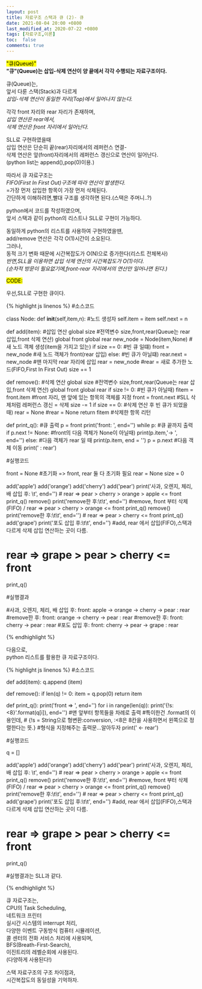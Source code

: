 ```yaml
---
layout: post
title: 자료구조 스택과 큐 (2)- 큐
date: 2021-08-04 20:00 +0800
last_modified_at: 2020-07-22 +0800
tags: [자료구조,이론]
toc:  false
comments: true
---
```

<mark>"큐(Queue)"</mark> <br>
<strong> "큐"(Queue)는 삽입-삭제 연산이 양 끝에서 각각 수행되는 자료구조이다. </strong>

큐(Queue)는,<br>
앞서 다룬 스택(Stack)과 다르게<br>
<em>삽입-삭제 연산이 동일한 자리(Top)에서 일어나지 않는다.</em><br>

각각 front 자리와 rear 자리가 존재하며,<br>
<em>삽입 연산은 rear에서,</em><br>
<em>삭제 연산은 front 자리에서 일어난다.</em><br>

SLL로 구현하였을때<br>
삽입 연산은 단순히 끝(rear)자리에서의 레퍼런스 연결-<br>
삭제 연산은 앞(front)자리에서의 레퍼런스 갱신으로 연산이 일어난다.<br>
(python list는 append(),pop(0)이용.)<br>

따라서 큐 자료구조는<br> 
<em>FIFO(First In First Out)구조에 따라 연산이 발생한다.</em><br>
=가장 먼저 삽입한 항목이 가장 먼저 삭제된다.<br>
간단하게 이해하려면,빨대 구조를 생각하면 된다.(스택은 주머니..?)<br>

python에서 코드를 작성하였으며,<br>
앞서 스택과 같이 python의 리스트나 SLL로 구현이 가능하다.<br>

동일하게 python의 리스트를 사용하여 구현하였을땐,<br>
add/remove 연산은 각각 O(1)시간이 소요된다.<br>
그러나,<br>
동적 크기 변화 때문에 시간복잡도가 O(N)으로 증가한다(리스트 전체복사)<br>
<em>반면,SLL을 이용하면 삽입 삭제 연산의 시간복잡도가 O(1)이다.<br>
(순차적 방문이 필요없기에,front-rear 자리에서의 연산만 일어나면 된다.)</em><br>

<mark>CODE:</mark><br>

우선,SLL로 구현한 큐이다.<br>

{% highlight js linenos %}
#소스코드

class Node:
    def __init__(self,item,n): #노드 생성자
        self.item = item
        self.next = n

def add(item): #삽입 연산
    global size #전역변수 size,front,rear(Queue는 rear 삽입,front 삭제 연산)
    global front 
    global rear 
    new_node = Node(item,None) #새 노드 객체 생성(item을 가지고 있는)
    if size == 0: #빈 큐 일떄)
        front = new_node #새 노드 객체가 front(rear 삽입)
    else: #빈 큐가 아닐떄)
        rear.next = new_node #맨 마지막 rear 자리에 삽입
    rear = new_node #rear = 새로 추가한 노드(FIFO,First In First Out)
    size += 1

def remove(): #삭제 연산
    global size #전역변수 size,front,rear(Queue는 rear 삽입,front 삭제 연산)
    global front
    global rear
    if size != 0: #빈 큐가 아닐때)
        fitem = front.item #front 자리, 맨 앞에 있는 항목의 객체를 지정
        front = front.next #SLL 삭제처럼 레퍼런스 갱신 = 삭제
        size -= 1
        if size == 0: #삭제 연산 후 빈 큐가 되었을 때)
            rear = None #rear = None
        return fitem #삭제한 항목 리턴

def print_q(): #큐 출력
    p = front 
    print('front: ', end='')
    while p: #큐 끝까지 출력
        if p.next != None: #front의 다음 객체가 None이 아닐때)
            print(p.item,'->  ', end='')
        else: #다음 객체가 rear 일 때
            print(p.item, end = '')
        p = p.next #다음 객체 이동
    print(' : rear')

#실행코드

front = None #초기화 => front, rear 둘 다 초기화 필요
rear = None 
size = 0

add('apple')
add('orange')
add('cherry')
add('pear')
print('사과, 오렌지, 체리, 배 삽입 후: \t', end='') # rear => pear > cherry > orange > apple <= front
print_q()
remove()
print('remove한 후:\t\t', end='') #remove, front 부터 삭제(FIFO) / rear => pear > cherry > orange <= front
print_q()
remove()
print('remove한 후:\t\t', end='') # rear => pear > cherry <= front
print_q()
add('grape')
print('포도 삽입 후:\t\t', end='') #add, rear 에서 삽입(FIFO),스택과 다르게 삭제 삽입 연산하는 곳이 다름.
# rear => grape > pear > cherry <= front
print_q()

#실행결과

#사과, 오렌지, 체리, 배 삽입 후:         front: apple ->  orange ->  cherry ->  pear : rear
#remove한 후:            front: orange ->  cherry ->  pear : rear
#remove한 후:            front: cherry ->  pear : rear
#포도 삽입 후:           front: cherry ->  pear ->  grape : rear


{% endhighlight %}



다음으로,<br>
python 리스트를 활용한 큐 자료구조이다.<br>



{% highlight js linenos %}
#소스코드

def add(item):
    q.append (item)

def remove():
    if len(q) != 0:
        item = q.pop(0)
        return item

def print_q():
    print('front =>  ', end='')
    for i in range(len(q)):
        print('{!s:<8}'.format(q[i]), end='') #맨 앞부터 항목들을 차례로 출력
        #특이한건 .format의 이용인데,
        # {!s = String으로 형변환:conversion, :<8은 8칸을 사용하면서 왼쪽으로 정렬한다는 뜻.}
        #형식을 지정해주는 출력문...알아두자
    print(' <- rear')

#실행코드

q = []

add('apple')
add('orange')
add('cherry')
add('pear')
print('사과, 오렌지, 체리, 배 삽입 후: \t', end='') # rear => pear > cherry > orange > apple <= front
print_q()
remove()
print('remove한 후:\t\t', end='') #remove, front 부터 삭제(FIFO) / rear => pear > cherry > orange <= front
print_q()
remove()
print('remove한 후:\t\t', end='') # rear => pear > cherry <= front
print_q()
add('grape')
print('포도 삽입 후:\t\t', end='') #add, rear 에서 삽입(FIFO),스택과 다르게 삭제 삽입 연산하는 곳이 다름.
# rear => grape > pear > cherry <= front
print_q()

#실행결과는 SLL과 같다.

{% endhighlight %}

큐 자료구조는,<br>
CPU의 Task Scheduling,<br>
네트워크 프린터<br>
실시간 시스템의 interrupt 처리,<br>
다양한 이벤트 구동방식 컴퓨터 시뮬레이션,<br>
콜 센터의 전화 서비스 처리에 사용되며,<br>
BFS(Breath-First-Search),<br>
이진트리의 레벨순회에 사용된다.<br>
(다양하게 사용된다!)


스택 자료구조의 구조 차이점과,<br>
시간복잡도의 동일성을 기억하자.

